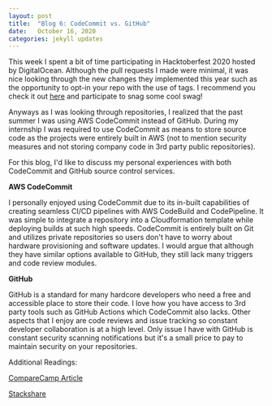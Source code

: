 ```yaml
---
layout: post
title:  "Blog 6: CodeCommit vs. GitHub"
date:   October 16, 2020
categories: jekyll updates
---
```


This week I spent a bit of time participating in Hacktoberfest 2020 hosted by DigitalOcean. Although the pull requests I made were minimal, it was nice looking through the new changes they implemented this year such as the opportunity to opt-in your repo with the use of tags. I recommend you check it out [here][hack-tober] and participate to snag some cool swag!

Anyways as I was looking through repositories, I realized that the past summer I was using AWS CodeCommit instead of GitHub. During my internship I was required to use CodeCommit as means to store source code as the projects were entirely built in AWS (not to mention security measures and not storing company code in 3rd party public repositories). 

For this blog, I'd like to discuss my personal experiences with both CodeCommit and GitHub source control services.

**AWS CodeCommit**

I personally enjoyed using CodeCommit due to its in-built capabilities of creating seamless CI/CD pipelines with AWS CodeBuild and CodePipeline. It was simple to integrate a repository into a Cloudformation template while deploying builds at such high speeds. CodeCommit is entirely built on Git and utilizes private repositories so users don't have to worry about hardware provisioning and software updates. I would argue that although they have similar options available to GitHub, they still lack many triggers and code review modules.

**GitHub**

GitHub is a standard for many hardcore developers who need a free and accessible place to store their code. I love how you have access to 3rd party tools such as GitHub Actions which CodeCommit also lacks. Other aspects that I enjoy are code reviews and issue tracking so constant developer collaboration is at a high level. Only issue I have with GitHub is constant security scanning notifications but it's a small price to pay to maintain security on your repositories.


Additional Readings: 

[CompareCamp Article][compare-camp]

[Stackshare][stack-share]

[hack-tober]: https://hacktoberfest.digitalocean.com/
[compare-camp]: https://comparecamp.com/aws-codecommit-vs-github-comparison/
[stack-share]: https://stackshare.io/stackups/aws-codecommit-vs-github#:~:text=You%20can%20use%20CodeCommit%20to,source%20and%20private%20development%20projects%22.